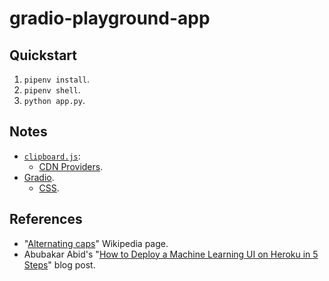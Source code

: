 # gradio-playground-app

## Quickstart

1. `pipenv install`.
2. `pipenv shell`.
3. `python app.py`.

## Notes

- [`clipboard.js`](https://clipboardjs.com/):
  - [CDN Providers](https://github.com/zenorocha/clipboard.js/wiki/CDN-Providers).
- [Gradio](https://www.gradio.app/).
  - [CSS](https://github.com/gradio-app/gradio/blob/master/gradio/static/css/style.css).

## References

- "[Alternating caps](https://en.wikipedia.org/wiki/Alternating_caps)" Wikipedia page.
- Abubakar Abid's "[How to Deploy a Machine Learning UI on Heroku in 5 Steps](https://towardsdatascience.com/how-to-deploy-a-machine-learning-ui-on-heroku-in-5-steps-b8cd3c9208e6)" blog post.
